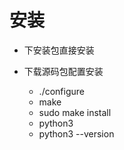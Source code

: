 # 安装

* 下安装包直接安装

* 下载源码包配置安装
  * ./configure
  * make
  * sudo make install
  * python3
  * python3 --version
